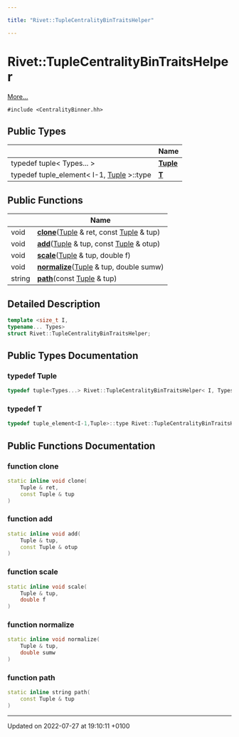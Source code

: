 ```yaml
---

title: "Rivet::TupleCentralityBinTraitsHelper"

---
```


# Rivet::TupleCentralityBinTraitsHelper



 [More...](#detailed-description)


`#include <CentralityBinner.hh>`

## Public Types

|                | Name           |
| -------------- | -------------- |
| typedef tuple< Types... > | **[Tuple](http://example.org/classes/structrivet_1_1tuplecentralitybintraitshelper/#typedef-tuple)**  |
| typedef tuple_element< I-1, <a href="http://example.org/classes/structrivet_1_1tuplecentralitybintraitshelper/#typedef-tuple">Tuple</a> >::type | **[T](http://example.org/classes/structrivet_1_1tuplecentralitybintraitshelper/#typedef-t)**  |

## Public Functions

|                | Name           |
| -------------- | -------------- |
| void | **[clone](http://example.org/classes/structrivet_1_1tuplecentralitybintraitshelper/#function-clone)**(<a href="http://example.org/classes/structrivet_1_1tuplecentralitybintraitshelper/#typedef-tuple">Tuple</a> & ret, const <a href="http://example.org/classes/structrivet_1_1tuplecentralitybintraitshelper/#typedef-tuple">Tuple</a> & tup) |
| void | **[add](http://example.org/classes/structrivet_1_1tuplecentralitybintraitshelper/#function-add)**(<a href="http://example.org/classes/structrivet_1_1tuplecentralitybintraitshelper/#typedef-tuple">Tuple</a> & tup, const <a href="http://example.org/classes/structrivet_1_1tuplecentralitybintraitshelper/#typedef-tuple">Tuple</a> & otup) |
| void | **[scale](http://example.org/classes/structrivet_1_1tuplecentralitybintraitshelper/#function-scale)**(<a href="http://example.org/classes/structrivet_1_1tuplecentralitybintraitshelper/#typedef-tuple">Tuple</a> & tup, double f) |
| void | **[normalize](http://example.org/classes/structrivet_1_1tuplecentralitybintraitshelper/#function-normalize)**(<a href="http://example.org/classes/structrivet_1_1tuplecentralitybintraitshelper/#typedef-tuple">Tuple</a> & tup, double sumw) |
| string | **[path](http://example.org/classes/structrivet_1_1tuplecentralitybintraitshelper/#function-path)**(const <a href="http://example.org/classes/structrivet_1_1tuplecentralitybintraitshelper/#typedef-tuple">Tuple</a> & tup) |

## Detailed Description

```cpp
template <size_t I,
typename... Types>
struct Rivet::TupleCentralityBinTraitsHelper;
```

## Public Types Documentation

### typedef Tuple

```cpp
typedef tuple<Types...> Rivet::TupleCentralityBinTraitsHelper< I, Types >::Tuple;
```


### typedef T

```cpp
typedef tuple_element<I-1,Tuple>::type Rivet::TupleCentralityBinTraitsHelper< I, Types >::T;
```


## Public Functions Documentation

### function clone

```cpp
static inline void clone(
    Tuple & ret,
    const Tuple & tup
)
```


### function add

```cpp
static inline void add(
    Tuple & tup,
    const Tuple & otup
)
```


### function scale

```cpp
static inline void scale(
    Tuple & tup,
    double f
)
```


### function normalize

```cpp
static inline void normalize(
    Tuple & tup,
    double sumw
)
```


### function path

```cpp
static inline string path(
    const Tuple & tup
)
```


-------------------------------

Updated on 2022-07-27 at 19:10:11 +0100